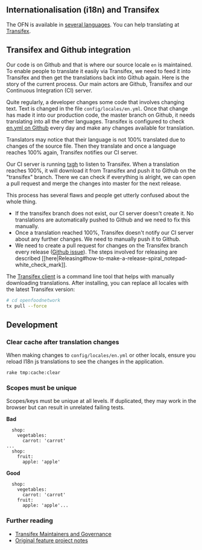 ## Internationalisation (i18n) and Transifex

The OFN is available in [several languages](http://community.openfoodnetwork.org/t/localisation-ofn-in-your-language/397). You can help translating at [Transifex](https://www.transifex.com/open-food-foundation/open-food-network/).

## Transifex and Github integration

Our code is on Github and that is where our source locale `en` is maintained. To enable people to translate it easily via Transifex, we need to feed it into Transifex and then get the translations back into Github again. Here is the story of the current process. Our main actors are Github, Transifex and our Continuous Integration (CI) server.

Quite regularly, a developer changes some code that involves changing text. Text is changed in the file `config/locales/en.yml`. Once that change has made it into our production code, the master branch on Github, it needs translating into all the other languages. Transifex is configured to check [en.yml on Github](https://raw.githubusercontent.com/openfoodfoundation/openfoodnetwork/master/config/locales/en.yml) every day and make any changes available for translation.

Translators may notice that their language is not 100% translated due to changes of the source file. Then they translate and once a language reaches 100% again, Transifex notifies our CI server.

Our CI server is running [txgh](https://github.com/transifex/txgh) to listen to Transifex. When a translation reaches 100%, it will download it from Transifex and push it to Github on the "transifex" branch. There we can check if everything is alright, we can open a pull request and merge the changes into master for the next release.

This process has several flaws and people get utterly confused about the whole thing.

* If the transifex branch does not exist, our CI server doesn't create it. No translations are automatically pushed to Github and we need to fix this manually.
* Once a translation reached 100%, Transifex doesn't notify our CI server about any further changes. We need to manually push it to Github.
* We need to create a pull request for changes on the Transifex branch every release ([Github issue](https://github.com/openfoodfoundation/openfoodnetwork/issues/1549)). The steps involved for releasing are described [[here|Releasing#how-to-make-a-release-spiral_notepad-white_check_mark]].

The [Transifex client](https://github.com/transifex/transifex-client) is a command line tool that helps with manually downloading translations. After installing, you can replace all locales with the latest Transifex version:
```sh
# cd openfoodnetwork
tx pull --force
```
## Development
### Clear cache after translation changes

When making changes to `config/locales/en.yml` or other locals, ensure you reload I18n js translations to see the changes in the application.
```
rake tmp:cache:clear
```

### Scopes must be unique

Scopes/keys must be unique at all levels.  If duplicated, they may work in the browser but can result in unrelated failing tests.

**Bad**
```
  shop:
    vegetables:
      carrot: 'carrot'
...
  shop:
    fruit:
      apple: 'apple'
```
**Good**
```
  shop:
    vegetables:
      carrot: 'carrot'
    fruit:
      apple: 'apple'...
```
### Further reading

* [Transifex Maintainers and Governance](https://community.openfoodnetwork.org/t/transifex-maintainers-and-governance/867)
* [Original feature project notes](http://community.openfoodnetwork.org/t/internationalisation-project-notes/312)
